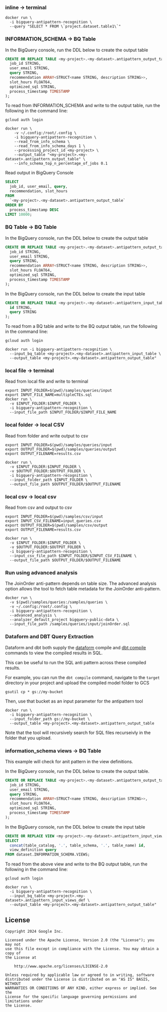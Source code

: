 ### inline -> terminal
```
docker run \
  -i bigquery-antipattern-recognition \
  --query "SELECT * FROM \`project.dataset.table1\`" 
```

### INFORMATION_SCHEMA -> BQ Table
In the BigQuery console, run the DDL below to create the output table
```SQL 
CREATE OR REPLACE TABLE <my-project>.<my-dataset>.antipattern_output_table (
  job_id STRING,
  user_email STRING,
  query STRING,
  recommendation ARRAY<STRUCT<name STRING, description STRING>>,
  slot_hours FLOAT64,
  optimized_sql STRING,
  process_timestamp TIMESTAMP
);
```

To read from INFORMATION_SCHEMA and write to the output table, run the following
in the command line:
```
gcloud auth login

docker run \
    -v ~/.config:/root/.config \
    -i bigquery-antipattern-recognition \
    --read_from_info_schema \
    --read_from_info_schema_days 1 \
    --processing_project_id <my-project> \
    --output_table "<my-project>.<my-dataset>.antipattern_output_table" \
    --info_schema_top_n_percentage_of_jobs 0.1  

```

Read output in BigQuery Console
```SQL
SELECT
  job_id, user_email, query, 
  recommendation, slot_hours
FROM 
  `<my-project>.<my-dataset>.antipattern_output_table`
ORDER BY
  process_timestamp DESC 
LIMIT 10000;
```

### BQ Table -> BQ Table
In the BigQuery console, run the DDL below to create the output table
```SQL 
CREATE OR REPLACE TABLE <my-project>.<my-dataset>.antipattern_output_table (
  job_id STRING,
  user_email STRING,
  query STRING,
  recommendation ARRAY<STRUCT<name STRING, description STRING>>,
  slot_hours FLOAT64,
  optimized_sql STRING,
  process_timestamp TIMESTAMP
);
```

In the BigQuery console, run the DDL below to create the input table
```SQL 
CREATE OR REPLACE TABLE <my-project>.<my-dataset>.antipattern_input_table (
  id STRING,
  query STRING
);
```
To read from a BQ table and write to the BQ output table, run the following
in the command line:
```
gcloud auth login

docker run -i bigquery-antipattern-recognition \
  --input_bq_table <my-project>.<my-dataset>.antipattern_input_table \
  --output_table <my-project>.<my-dataset>.antipattern_output_table"
```

### local file -> terminal
Read from local file and write to terminal
```
export INPUT_FOLDER=$(pwd)/samples/queries/input
export INPUT_FILE_NAME=multipleCTEs.sql
docker run \
  -v $INPUT_FOLDER:$INPUT_FOLDER \
  -i bigquery-antipattern-recognition \
  --input_file_path $INPUT_FOLDER/$INPUT_FILE_NAME
```
### local folder -> local CSV
Read from folder and write output to csv
```
export INPUT_FOLDER=$(pwd)/samples/queries/input
export OUTPUT_FOLDER=$(pwd)/samples/queries/output
export OUTPUT_FILENAME=results.csv

docker run \
  -v $INPUT_FOLDER:$INPUT_FOLDER \
  -v $OUTPUT_FOLDER:$OUTPUT_FOLDER \
  -i bigquery-antipattern-recognition \
  --input_folder_path $INPUT_FOLDER \
  --output_file_path $OUTPUT_FOLDER/$OUTPUT_FILENAME
```

### local csv -> local csv
Read from csv and output to csv
```
export INPUT_FOLDER=$(pwd)/samples/csv/input
export INPUT_CSV_FILENAME=input_queries.csv
export OUTPUT_FOLDER=$(pwd)/samples/csv/output
export OUTPUT_FILENAME=results.csv

docker run \
  -v $INPUT_FOLDER:$INPUT_FOLDER \
  -v $OUTPUT_FOLDER:$OUTPUT_FOLDER \
  -i bigquery-antipattern-recognition \
  --input_csv_file_path $INPUT_FOLDER/$INPUT_CSV_FILENAME \
  --output_file_path $OUTPUT_FOLDER/$OUTPUT_FILENAME
```

### Run using advanced analysis  
The JoinOrder anti-pattern depends on table size.
The advanced analysis option allows the tool to fetch table metadata for the
JoinOrder anti-pattern. 

```
docker run \
  -v $(pwd)/samples/queries:/samples/queries \
  -v ~/.config:/root/.config \
  -i bigquery-antipattern-recognition \
  --advanced_analysis \
  --analyzer_default_project bigquery-public-data \
  --input_file_path /samples/queries/input/joinOrder.sql 
```

### Dataform and DBT Query Extraction

Dataform and dbt both supply the [dataform](https://docs.dataform.co/dataform-cli#compile-your-code) compile and [dbt compile](https://docs.getdbt.com/reference/commands/compile) commands to view the compiled results in SQL.

This can be useful to run the SQL anti pattern across these compiled results.

For example, you can run the `dbt compile` command, navigate to the `target` directory in your project and upload the compiled model folder to GCS

```
gsutil cp * gs://my-bucket
```

Then, use that bucket as an input parameter for the antipattern tool

```
docker run \
  -i bigquery-antipattern-recognition \
  --input_folder_path gs://my-bucket \
  --output_table <my-project>.<my-dataset>.antipattern_output_table
```

Note that the tool will recursively search for SQL files recurseivly in the folder that you upload.

### information_schema views -> BQ Table
This example will check for anit pattern in the view definitions.

In the BigQuery console, run the DDL below to create the output table.
```SQL 
CREATE OR REPLACE TABLE <my-project>.<my-dataset>.antipattern_output_table (
  job_id STRING,
  user_email STRING,
  query STRING,
  recommendation ARRAY<STRUCT<name STRING, description STRING>>,
  slot_hours FLOAT64,
  optimized_sql STRING,
  process_timestamp TIMESTAMP
);
```

In the BigQuery console, run the DDL below to create the input table
```SQL 
CREATE OR REPLACE VIEW <my-project>.<my-dataset>.antipattern_input_views_def AS
SELECT 
  concat(table_catalog, '.', table_schema, '.', table_name) id,
  view_definition query
FROM dataset.INFORMATION_SCHEMA.VIEWS;

```
To read from the above view and write to the BQ output table, run the following
in the command line:
```
gcloud auth login

docker run \
  -i bigquery-antipattern-recognition \
  --input_bq_table <my-project>.<my-dataset>.antipattern_input_views_def \
  --output_table <my-project>.<my-dataset>.antipattern_output_table"
```

## License

```text
Copyright 2024 Google Inc.

Licensed under the Apache License, Version 2.0 (the "License"); you may not
use this file except in compliance with the License. You may obtain a copy of
the License at

    http://www.apache.org/licenses/LICENSE-2.0

Unless required by applicable law or agreed to in writing, software
distributed under the License is distributed on an "AS IS" BASIS, WITHOUT
WARRANTIES OR CONDITIONS OF ANY KIND, either express or implied. See the
License for the specific language governing permissions and limitations under
the License.
```